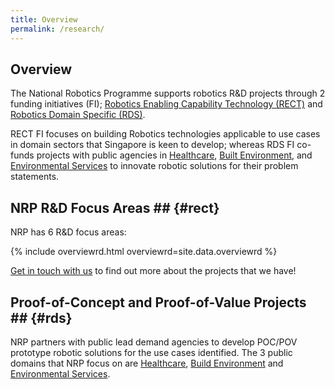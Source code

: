 ```yaml
---
title: Overview
permalink: /research/
---
```

## Overview  
The National Robotics Programme supports robotics R&D projects through 2 funding initiatives (FI); [Robotics Enabling Capability Technology (RECT)](/who-we-are/abbreviations/#rect) and [Robotics Domain Specific (RDS)](/who-we-are/abbreviations/#rds).

RECT FI focuses on building Robotics technologies applicable to use cases in domain sectors that Singapore is keen to develop; whereas RDS FI co-funds projects with public agencies in [Healthcare](/research/healthcare/), [Built Environment](/research/built-environment/), and [Environmental Services](/research/environment/) to innovate robotic solutions for their problem statements.
  
## NRP R&D Focus Areas ## {#rect}

NRP has 6 R&D focus areas:

{% include overviewrd.html overviewrd=site.data.overviewrd %}
  
[Get in touch with us](/contact-us/) to find out more about the projects that we have!

## Proof-of-Concept and Proof-of-Value Projects ## {#rds}
NRP partners with public lead demand agencies to develop POC/POV prototype robotic solutions for the use cases identified. The 3 public domains that NRP focus on are [Healthcare](/research/healthcare/), [Build Environment](/research/built-environment/) and [Environmental Services](/research/environment/).